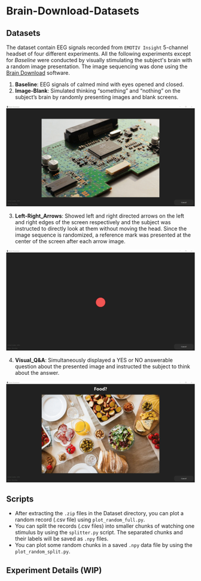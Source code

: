# Brain-Download-Datasets

## Datasets
The dataset contain EEG signals recorded from `EMOTIV Insight` 5-channel headset of four different experiments. All the following experiments except for *Baseline* were conducted by visually stimulating the subject's brain with a random image presentation. The image sequencing was done using the [Brain Download](https://github.com/LKbrilliant/Brain-Download) software. 

1. **Baseline**: EEG signals of calmed mind with eyes opened and closed.
2. **Image-Blank**: Simulated thinking “something” and “nothing” on the subject’s brain by randomly presenting images and blank screens.

<p align="center">
  <img src="media/Image-Blank.gif" alt="Image-Blank" width="800"/>
</p>

3. **Left-Right_Arrows**: Showed left and right directed arrows on the left and right edges of the screen respectively and the subject was instructed to directly look at them without moving the head. Since the image sequence is randomized, a reference mark was presented at the center of the screen after each arrow image.

<p align="center">
<img src="media/Left-Right.gif" alt="Left-Right_Arrows" width="800"/>
</p>

4. **Visual_Q&A**: Simultaneously displayed a YES or NO answerable question about the presented image and instructed the subject to think about the answer.

<p align="center">
<img src="media/Yes-No.gif" alt="Visual_Q&A" width="800"/>
</p>

## Scripts
- After extracting the `.zip` files in the Dataset directory, you can plot a random record (.csv file) using `plot_random_full.py`.
- You can split the records (.csv files) into smaller chunks of watching one stimulus by using the `splitter.py` script. The separated chunks and their labels will be saved as `.npy` files. 
- You can plot some random chunks in a saved `.npy` data file by using the `plot_random_split.py`.

## Experiment Details (WIP)
